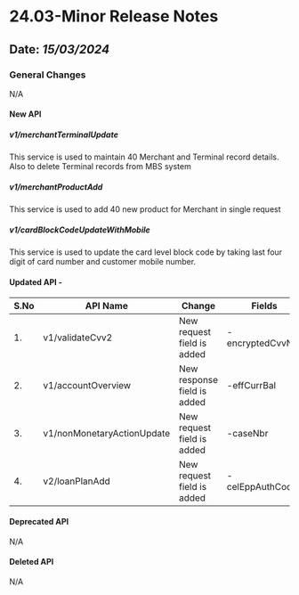 # 24.03-Minor Release Notes

## Date: *15/03/2024*

### General Changes

N/A

#### New API

##### *v1/merchantTerminalUpdate*

This service is used to maintain 40 Merchant and Terminal record details. Also to delete Terminal records from MBS system

##### *v1/merchantProductAdd*

This service is used to add 40 new product for Merchant in single request

##### *v1/cardBlockCodeUpdateWithMobile*

This service is used to update the card level block code by taking last four digit of card number and customer mobile number.

#### Updated API -

| S.No | API Name                   | Change                        | Fields                               |
|------|----------------------------|-------------------------------|--------------------------------------|
| 1.   | v1/validateCvv2	           | New request field is added    | -encryptedCvvNbr                     |
| 2.   | v1/accountOverview	        | New response field is added   | -effCurrBal                          |
| 3.   | v1/nonMonetaryActionUpdate | New request field is added    | -caseNbr                             |
| 4.   | v2/loanPlanAdd             | New request field is added    | -celEppAuthCode                      |

#### Deprecated API

N/A

#### Deleted API

N/A
